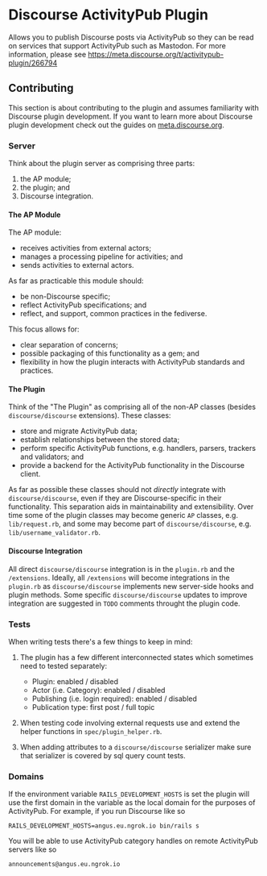 # Discourse ActivityPub Plugin

Allows you to publish Discourse posts via ActivityPub so they can be read on services that support ActivityPub such as Mastodon. For more information, please see https://meta.discourse.org/t/activitypub-plugin/266794

## Contributing

This section is about contributing to the plugin and assumes familiarity with Discourse plugin development. If you want to learn more about Discourse plugin development check out the guides on [meta.discourse.org](https://meta.discourse.org/t/developing-discourse-plugins-part-1-create-a-basic-plugin/30515).

### Server

Think about the plugin server as comprising three parts:

1. the AP module;
2. the plugin; and
3. Discourse integration.

#### The AP Module

The AP module:

- receives activities from external actors;
- manages a processing pipeline for activities; and
- sends activities to external actors.

As far as practicable this module should:

- be non-Discourse specific;
- reflect ActivityPub specifications; and
- reflect, and support, common practices in the fediverse.

This focus allows for:

- clear separation of concerns;
- possible packaging of this functionality as a gem; and
- flexibility in how the plugin interacts with ActivityPub standards and practices.

#### The Plugin

Think of the "The Plugin" as comprising all of the non-AP classes (besides `discourse/discourse` extensions). These
classes:

- store and migrate ActivityPub data;
- establish relationships between the stored data;
- perform specific ActivityPub functions, e.g. handlers, parsers, trackers and validators; and
- provide a backend for the ActivityPub functionality in the Discourse client.

As far as possible these classes should not *directly* integrate with `discourse/discourse`, even if they are Discourse-specific in their functionality. This separation aids in maintainability and extensibility. Over time some of the plugin classes may become generic `AP` classes, e.g. `lib/request.rb`, and some may become part of `discourse/discourse`, e.g. `lib/username_validator.rb`.

#### Discourse Integration

All direct `discourse/discourse` integration is in the `plugin.rb` and the `/extensions`. Ideally, all `/extensions` will become integrations in the `plugin.rb` as `discourse/discourse` implements new server-side hooks and plugin methods. Some specific `discourse/discourse` updates to improve integration are suggested in `TODO` comments throught the plugin code.

### Tests

When writing tests there's a few things to keep in mind:

1. The plugin has a few different interconnected states which sometimes need to tested separately:
   - Plugin: enabled / disabled
   - Actor (i.e. Category): enabled / disabled
   - Publishing (i.e. login required): enabled / disabled
   - Publication type: first post / full topic

2. When testing code involving external requests use and extend the helper functions in `spec/plugin_helper.rb`.

3. When adding attributes to a `discourse/discourse` serializer make sure that serializer is covered by sql query count tests.

### Domains

If the environment variable `RAILS_DEVELOPMENT_HOSTS` is set the plugin will use the first domain in the variable as the local domain for the purposes of ActivityPub. For example, if you run Discourse like so

```
RAILS_DEVELOPMENT_HOSTS=angus.eu.ngrok.io bin/rails s
```

You will be able to use ActivityPub category handles on remote ActivityPub servers like so

```
announcements@angus.eu.ngrok.io
```

